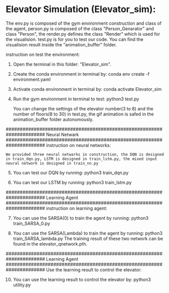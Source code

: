 # Elevator Simulation (Elevator_sim):

The env.py is composed of the gym environment construction and class of the agent, person.py is composed of the class "Person_Genarator" and class "Person", the render.py defines the class "Render" which is used for the visualision. test.py is for you to test our code. You can find the visualision result inside the "animation_buffer" folder.

instruction on test the environment:

1. Open the terminal in this folder: "Elevator_sim".

2. Create the conda environment in terminal by:
	conda env create -f environment.yaml
	
3. Activate conda environment in terminal by:
	conda activate Elevator_sim
	
4. Run the gym environment in terminal to test:
	python3 test.py
	
    You can change the settings of the elevator number(3 to 8) and the number of floors(8 to 30) in test.py, the gif animation is safed in the animation_buffer folder autonomously.
    
######################################################################
		      	  Neural Netwark
######################################################################
instruction on neural networks:

    We provided three neural netwarks in construction, the DQN is designed in train_dqn.py, LSTM is designed in train_lstm.py, the mixed input neural network is designed in train_nn.py
    
5. You can test our DQN by running:
	python3 train_dqn.py

6. You can test our LSTM by running:
	python3 train_lstm.py
	
######################################################################
		      	  Learning Agent
######################################################################
instruction on learning agent:
    
7. You can use the SARSA(0) to train the agent by running:
	python3 train_SARSA_0.py

8. You can use the SARSA(Lambda) to train the agent by running:
	python3 train_SARSA_lambda.py
The training result of these two network can be found in the elevator_qnetwork.pth.

######################################################################
		      	  Learning Agent
######################################################################
Use the learning result to control the elevator:

10. You can use the learning result to control the elevator by:
	python3 utility.py
